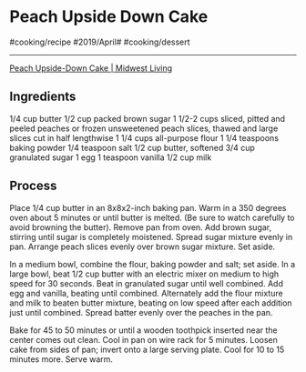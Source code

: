 # Peach Upside Down Cake
#cooking/recipe #2019/April# #cooking/dessert
- - - -
[Peach Upside-Down Cake | Midwest Living](http://www.midwestliving.com/recipe/layer-cakes/peach-upside-down-cake)

## Ingredients
1/4 cup butter 
1/2 cup packed brown sugar
1 1/2-2 cups sliced, pitted and peeled peaches or frozen unsweetened peach slices, thawed and large slices cut in half lengthwise
1 1/4 cups all-purpose flour
1 1/4 teaspoons baking powder
1/4 teaspoon salt
1/2 cup butter, softened 
3/4 cup granulated sugar
1 egg
1 teaspoon vanilla
1/2 cup milk

## Process
Place 1/4 cup butter in an 8x8x2-inch baking pan. Warm in a 350 degrees oven about 5 minutes or until butter is melted. (Be sure to watch carefully to avoid browning the butter). Remove pan from oven. Add brown sugar, stirring until sugar is completely moistened. Spread sugar mixture evenly in pan. Arrange peach slices evenly over brown sugar mixture. Set aside.

In a medium bowl, combine the flour, baking powder and salt; set aside. In a large bowl, beat 1/2 cup butter with an electric mixer on medium to high speed for 30 seconds. Beat in granulated sugar until well combined. Add egg and vanilla, beating until combined. Alternately add the flour mixture and milk to beaten butter mixture, beating on low speed after each addition just until combined. Spread batter evenly over the peaches in the pan.

Bake for 45 to 50 minutes or until a wooden toothpick inserted near the center comes out clean. Cool in pan on wire rack for 5 minutes. Loosen cake from sides of pan; invert onto a large serving plate. Cool for 10 to 15 minutes more. Serve warm.